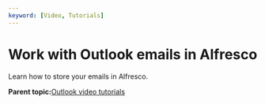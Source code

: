 ```yaml
---
keyword: [Video, Tutorials]
---
```


# Work with Outlook emails in Alfresco

Learn how to store your emails in Alfresco.

  

**Parent topic:**[Outlook video tutorials](../topics/Outlook-video-tutorials.md)

